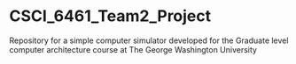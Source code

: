 # CSCI_6461_Team2_Project
Repository for a simple computer simulator developed for the Graduate level computer architecture course at The George Washington University
